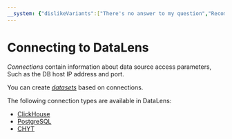 ```yaml
---
__system: {"dislikeVariants":["There's no answer to my question","Recommendations aren't helpful","Content does not match the title","Other"]}
---
```

# Connecting to DataLens

_Connections_ contain information about data source access parameters, Such as the DB host IP address and port.

You can create [_datasets_](dataset/index.md) based on connections.

The following connection types are available in DataLens:

* [ClickHouse](../operations/connection/create-clickhouse.md)
* [PostgreSQL](../operations/connection/create-postgresql.md)
* [CHYT](../operations/connection/chyt/create-chyt.md)


